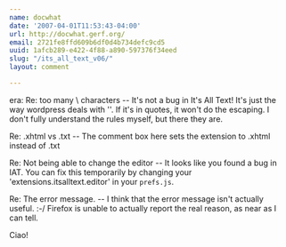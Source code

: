 ```yaml
---
name: docwhat
date: '2007-04-01T11:53:43-04:00'
url: http://docwhat.gerf.org/
email: 2721fe8ffd609b6df0d4b734defc9cd5
uuid: 1afcb289-e422-4f88-a890-597376f34eed
slug: "/its_all_text_v06/"
layout: comment

---
```


era:
  Re: too many \\ characters --
     It's not a bug in It's All Text!  It's just the way wordpress deals with '\'.  If it's in quotes, it won't do the escaping.  I don't fully understand the rules myself, but there they are.

  Re: .xhtml vs .txt --
    The comment box here sets the extension to .xhtml instead of .txt

  Re: Not being able to change the editor --
     It looks like you found a bug in IAT.  You can fix this temporarily by changing your 'extensions.itsalltext.editor' in your <code>prefs.js</code>.

  Re: The error message. --
     I think that the error message isn't actually useful. :-/  Firefox is unable to actually report the real reason, as near as I can tell.

Ciao!
